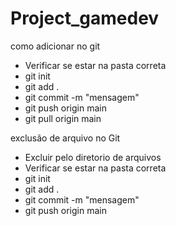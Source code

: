 # Project_gamedev

como adicionar no git
- Verificar se estar na pasta correta
- git init
- git add .
- git commit -m "mensagem"
- git push origin main
- git pull origin main

exclusão de arquivo no Git 
- Excluir pelo diretorio de arquivos
- Verificar se estar na pasta correta
- git init
- git add .
- git commit -m "mensagem"
- git push origin main
